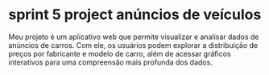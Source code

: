 # sprint 5 project  anúncios de veículos
Meu projeto é um aplicativo web que permite visualizar e analisar dados de anúncios de carros. Com ele, os usuários podem explorar a distribuição de preços por fabricante e modelo de carro, além de acessar gráficos interativos para uma compreensão mais profunda dos dados. 
